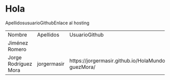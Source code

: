 <html>
  <head>
    <meta name="Author" content="José Jiménez Romero">
    <meta charset="UTF-8">
  </head>

<body>
  <h1>Hola</h1>
  
  <table>
  <tr>
    <td>Nombre</td>
    <td>Apellidos</td>
      <td>UsuarioGithub</td>
    <td>Enlace del hosting</td>
  </tr>
  
  <tr>Apellidos</tr>
  <td>Jiménez Romero</td>
  <tr>usuarioGithub</tr>
  <tr>Enlace al hosting</tr>
  <tr>
            <td>Jorge Rodríguez Mora</td>
            <td>jorgermasir</td>
            <td>https://jorgermasir.github.io/HolaMundoJorgeRodr-guezMora/</td>
            <td>https://github.com/jorgermasir/HolaMundoJorgeRodr-guezMora/edit/master/index.html</td>
 </tr>
</table>
  
  
</body>
</html>

